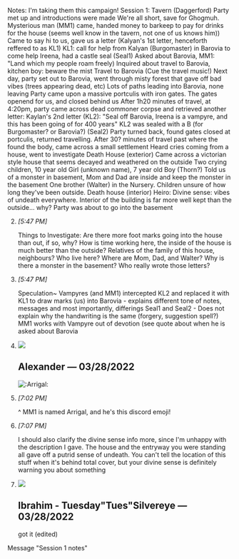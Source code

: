 Notes: I'm taking them this campaign! Session 1: Tavern (Daggerford) Party met up and introductions were made We're all short, save for Ghogmuh. Mysterious man (MM1) came, handed money to barkeep to pay for drinks for the house (seems well know in the tavern, not one of us knows him)) Came to say hi to us, gave us a letter (Kalyan's 1st letter, henceforth reffered to as KL1) KL1: call for help from Kalyan (Burgomaster) in Barovia to come help Ireena, had a castle seal (Seal1) Asked about Barovia, MM1: "Land which my people roam freely) Inquired about travel to Barovia, kitchen boy: beware the mist Travel to Barovia (Cue the travel music!) Next day, party set out to Barovia, went through misty forest that gave off bad vibes (trees appearing dead, etc) Lots of paths leading into Barovia, none leaving Party came upon a massive portculis with iron gates. The gates openend for us, and closed behind us After 1h20 minutes of travel, at 4:20pm, party came across dead commoner corpse and retrieved another letter: Kaylan's 2nd letter (KL2): "Seal off Barovia, Ireena is a vampyre, and this has been going of for 400 years" KL2 was sealed with a B (for Burgomaster? or Barovia?) (Seal2) Party turned back, found gates closed at portculis, returned travelling. After 30? minutes of travel past where the found the body, came across a small settlement Heard cries coming from a house, went to investigate Death House (exterior) Came across a victorian style house that seems decayed and weathered on the outside Two crying children, 10 year old Girl (unknown name), 7 year old Boy (Thorn?) Told us of a monster in basement, Mom and Dad are inside and keep the monster in the basement One brother (Walter) in the Nursery. Children unsure of how long they've been outside. Death house (interior) Heiro: Divine sense: vibes of undeath everywhere. Interior of the building is far more well kept than the outside... why? Party was about to go into the basement
    
2.  _[_5:47 PM_]_
    
    Things to Investigate: Are there more foot marks going into the house than out, if so, why? How is time working here, the inside of the house is much better than the outside? Relatives of the family of this house, neighbours? Who live here? Where are Mom, Dad, and Walter? Why is there a monster in the basement? Who really wrote those letters?
    
3.  _[_5:47 PM_]_
    
    Speculation~ Vampyres (and MM1) intercepted KL2 and replaced it with KL1 to draw marks (us) into Barovia - explains different tone of notes, messages and most importantly, differings Seal1 and Seal2 - Does not explain why the handwriting is the same (forgery, suggestion spell?) MM1 works with Vampyre out of devotion (see quote about when he is asked about Barovia
    
4.  ![](https://cdn.discordapp.com/avatars/235903921028202496/bd71c5cf21a8521c37a88b22d1499eef.webp?size=96)
    
    ## Alexander _—_ 03/28/2022
    
    ![:Arrigal:](https://cdn.discordapp.com/emojis/951559622551031839.webp?size=128&quality=lossless)
    
5.  _[_7:02 PM_]_
    
    ^ MM1 is named Arrigal, and he's this discord emoji!
    
6.  _[_7:07 PM_]_
    
    I should also clarify the divine sense info more, since I'm unhappy with the description I gave. The house and the entryway you were standing all gave off a putrid sense of undeath. You can't tell the location of this stuff when it's behind total cover, but your divine sense is definitely warning you about something
    
7.  ![](https://cdn.discordapp.com/avatars/251120401491558400/f10a6e3521a3c42a1b43bab3e04b238f.webp?size=96)
    
    ## Ibrahim - Tuesday"Tues"Silvereye _—_ 03/28/2022
    
    got it (edited)
    

Message "Session 1 notes"
